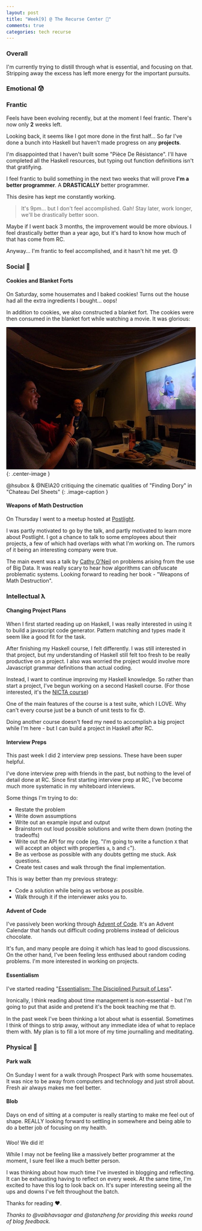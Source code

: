 ```yaml
---
layout: post
title: "Week[9] @ The Recurse Center 🔎"
comments: true
categories: tech recurse
---
```


### Overall

I'm currently trying to distill through what is essential, and focusing on that. Stripping away the excess has left more energy for the important pursuits.

### Emotional 😰

### **Frantic**

Feels have been evolving recently, but at the moment I feel frantic. There's now only **2** weeks left.

Looking back, it seems like I got more done in the first half...
So far I've done a bunch into Haskell but haven't made progress on any **projects**.

I'm disappointed that I haven't built some "Pièce De Résistance". I'll have completed all the Haskell resources, but typing out function definitions isn't that gratifying.

I feel frantic to build something in the next two weeks that will prove **I'm a better programmer**. A **DRASTICALLY** better programmer.

This desire has kept me constantly working.

> It's 9pm... but I don't feel accomplished. Gah! Stay later, work longer, we'll be drastically better soon.

Maybe if I went back 3 months, the improvement would be more obvious. I feel drastically better than a year ago, but it's hard to know how much of that has come from RC.

Anyway... I'm frantic to feel accomplished, and it hasn't hit me yet. 😓

### Social 🍪

#### **Cookies and Blanket Forts**

On Saturday, some housemates and I baked cookies! Turns out the house had all the extra ingredients I bought... oops!

In addition to cookies, we also constructed a blanket fort. The cookies were then consumed in the blanket fort while watching a movie. It was glorious:

![bubbles](/assets/posts/blanket-fort.jpg){: .center-image }

@hsubox & @NEIA20 critiquing the cinematic qualities of "Finding Dory" in "Chateau Del Sheets"
{: .image-caption }


#### **Weapons of Math Destruction**

On Thursday I went to a meetup hosted at [Postlight](https://postlight.com/).  

I was partly motivated to go by the talk, and partly motivated to learn more about Postlight. I got a chance to talk to some employees about their projects, a few of which had overlaps with what I'm working on. The rumors of it being an interesting company were true.

The main event was a talk by [Cathy O'Neil](https://en.wikipedia.org/wiki/Cathy_O'Neil) on problems arising from the use of Big Data. It was really scary to hear how algorithms can obfuscate problematic systems. Looking forward to reading her book - "Weapons of Math Destruction".

### Intellectual ƛ

#### **Changing Project Plans**

When I first started reading up on Haskell, I was really interested in using it to build a javascript code generator. Pattern matching and types made it seem like a good fit for the task.

After finishing my Haskell course, I felt differently. I was still interested in that project, but my understanding of Haskell still felt too fresh to be really productive on a project. I also was worried the project would involve more Javascript grammar definitions than actual coding.

Instead, I want to continue improving my Haskell knowledge. So rather than start a project, I've begun working on a second Haskell course. (For those interested, it's the [NICTA course](https://github.com/NICTA/course))

One of the main features of the course is a test suite, which I LOVE. Why can't every course just be a bunch of unit tests to fix 😍.

Doing another course doesn't feed my need to accomplish a big project while I'm here - but I can build a project in Haskell after RC.

#### **Interview Preps**

This past week I did 2 interview prep sessions. These have been super helpful.

I've done interview prep with friends in the past, but nothing to the level of detail done at RC. Since first starting interview prep at RC, I've become much more systematic in my whiteboard interviews.

Some things I'm trying to do:

- Restate the problem
- Write down assumptions
- Write out an example input and output
- Brainstorm out loud possible solutions and write them down (noting the tradeoffs)
- Write out the API for my code (eg. "I'm going to write a function `X` that will accept an object with properties `a`, `b` and `c`").
- Be as verbose as possible with any doubts getting me stuck. Ask questions.
- Create test cases and walk through the final implementation.

This is way better than my previous strategy:

- Code a solution while being as verbose as possible.
- Walk through it if the interviewer asks you to.

#### **Advent of Code**

I've passively been working through [Advent of Code](http://adventofcode.com/). It's an Advent Calendar that hands out difficult coding problems instead of delicious chocolate.

It's fun, and many people are doing it which has lead to good discussions. On the other hand, I've been feeling less enthused about random coding problems. I'm more interested in working on projects.

#### **Essentialism**

I've started reading "[Essentialism: The Disciplined Pursuit of Less](https://www.goodreads.com/book/show/18077875-essentialism)".

Ironically, I think reading about time management is non-essential - but I'm going to put that aside and pretend it's the book teaching me that 🤓.

In the past week I've been thinking a lot about what is essential. Sometimes I think of things to strip away, without any immediate idea of what to replace them with. My plan is to fill a lot more of my time journalling and meditating.

### Physical 🚶

#### **Park walk**

On Sunday I went for a walk through Prospect Park with some housemates. It was nice to be away from computers and technology and just stroll about. Fresh air always makes me feel better.

#### **Blob**

Days on end of sitting at a computer is really starting to make me feel out of shape. REALLY looking forward to settling in somewhere and being able to do a better job of focusing on my health.

### </End>

Woo! We did it!

While I may not be feeling like a massively better programmer at the moment, I sure feel like a much better person.

I was thinking about how much time I've invested in blogging and reflecting. It can be exhausting having to reflect on every week. At the same time, I'm excited to have this log to look back on. It's super interesting seeing all the ups and downs I've felt throughout the batch.

Thanks for reading ❤️.

*Thanks to @vaibhavsagar and @stanzheng for providing this weeks round of blog feedback.*
